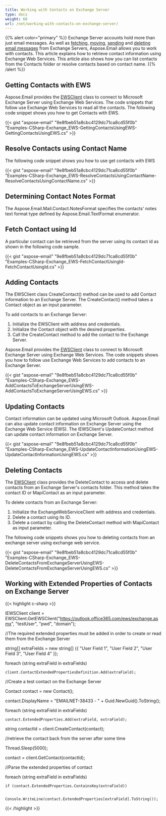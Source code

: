 ```yaml
---
title: Working with Contacts on Exchange Server
type: docs
weight: 60
url: /net/working-with-contacts-on-exchange-server/
---
```



{{% alert color="primary" %}} Exchange Server accounts hold more than just email messages. As well as [fetching](/net/working-with-exchange-mailbox-and-messages/#fetch-messages-from-an-exchange-server-mailbox), [moving](/net/working-with-exchange-mailbox-and-messages/#moving-messages), [sending](/net/working-with-exchange-mailbox-and-messages/#sending-email-messages) and [deleting email messages](/net/working-with-exchange-mailbox-and-messages/#deleting-messages) from Exchange Servers, Aspose.Email allows you to work with contacts. This article explains how to retrieve contact information using Exchange Web Services. This article also shows how you can list contacts from the Contacts folder or resolve contacts based on contact name. {{% /alert %}} 
## **Getting Contacts with EWS**
Aspose.Email provides the [EWSClient](https://apireference.aspose.com/net/email/aspose.email.clients.exchange.webservice/ewsclient) class to connect to Microsoft Exchange Server using Exchange Web Services. The code snippets that follow use Exchange Web Services to read all the contacts. The following code snippet shows you how to get Contacts with EWS.



{{< gist "aspose-email" "9e8fbeb51a8cbc4129dc71ca8cd55f0b" "Examples-CSharp-Exchange_EWS-GettingContactsUsingEWS-GettingContactsUsingEWS.cs" >}}
## **Resolve Contacts using Contact Name**
The following code snippet shows you how to use get contacts with EWS



{{< gist "aspose-email" "9e8fbeb51a8cbc4129dc71ca8cd55f0b" "Examples-CSharp-Exchange_EWS-ResolveContactsUsingContactName-ResolveContactsUsingContactName.cs" >}}
## **Determining Contact Notes Format**
The Aspose.Email.Mail.Contact.NotesFormat specifies the contacts' notes text format type defined by Aspose.Email.TextFormat enumerator.
## **Fetch Contact using Id**
A particular contact can be retrieved from the server using its contact id as shown in the following code sample.



{{< gist "aspose-email" "9e8fbeb51a8cbc4129dc71ca8cd55f0b" "Examples-CSharp-Exchange_EWS-FetchContactUsingId-FetchContactUsingId.cs" >}}
## **Adding Contacts**
The EWSClient class CreateContact() method can be used to add Contact information to an Exchange Server. The CreateContact() method takes a Contact object as an input parameter.

To add contacts to an Exchange Server:

1. Initialize the EWSClient with address and credentials.
1. Initialize the Contact object with the desired properties.
1. Call the CreateContact method to add the contact to the Exchange Server.

Aspose.Email provides the [EWSClient](https://apireference.aspose.com/net/email/aspose.email.clients.exchange.webservice/ewsclient) class to connect to Microsoft Exchange Server using Exchange Web Services. The code snippets shows you how to follow use Exchange Web Services to add contacts to an Exchange Server.



{{< gist "aspose-email" "9e8fbeb51a8cbc4129dc71ca8cd55f0b" "Examples-CSharp-Exchange_EWS-AddContactsToExchangeServerUsingEWS-AddContactsToExchangeServerUsingEWS.cs" >}}
## **Updating Contacts**
Contact information can be updated using Microsoft Outlook. Aspose.Email can also update contact information on Exchange Server using the Exchange Web Service (EWS). The IEWSClient's UpdateContact method can update contact information on Exchange Server.



{{< gist "aspose-email" "9e8fbeb51a8cbc4129dc71ca8cd55f0b" "Examples-CSharp-Exchange_EWS-UpdateContactInformationUsingEWS-UpdateContactInformationUsingEWS.cs" >}}
## **Deleting Contacts**
The [EWSClient](https://apireference.aspose.com/net/email/aspose.email.clients.exchange.webservice/ewsclient) class provides the DeleteContact to access and delete contacts from an Exchange Server's contacts folder. This method takes the contact ID or MapiContact as an input parameter.

To delete contacts from an Exchange Server:

1. Initialize the ExchangeWebServiceClient with address and credentials.
1. Delete a contact using its ID.
1. Delete a contact by calling the DeleteContact method with MapiContact as input parameter.

The following code snippets shows you how to deleting contacts from an exchange server using exchange web service.



{{< gist "aspose-email" "9e8fbeb51a8cbc4129dc71ca8cd55f0b" "Examples-CSharp-Exchange_EWS-DeleteContactsFromExchangeServerUsingEWS-DeleteContactsFromExchangeServerUsingEWS.cs" >}}
## **Working with Extended Properties of Contacts on Exchange Server**


{{< highlight c-sharp >}}

 IEWSClient client = EWSClient.GetEWSClient("https://outlook.office365.com/ews/exchange.asmx", "testUser", "pwd", "domain");

//The required extended properties must be added in order to create or read them from the Exchange Server

string[] extraFields = new string[] {{ "User Field 1", "User Field 2", "User Field 3", "User Field 4" }};

foreach (string extraField in extraFields)

    client.ContactExtendedPropertiesDefinition.Add(extraField);

//Create a test contact on the Exchange Server

Contact contact = new Contact();

contact.DisplayName = "EMAILNET-38433 - " + Guid.NewGuid().ToString();

foreach (string extraField in extraFields)

    contact.ExtendedProperties.Add(extraField, extraField);

string contactId = client.CreateContact(contact);

//retrieve the contact back from the server after some time

Thread.Sleep(5000);

contact = client.GetContact(contactId);

//Parse the extended properties of contact

foreach (string extraField in extraFields)

    if (contact.ExtendedProperties.ContainsKey(extraField))

        Console.WriteLine(contact.ExtendedProperties[extraField].ToString());

{{< /highlight >}}
